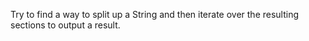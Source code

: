 Try to find a way to split up a String and then iterate over the resulting sections to output a result.